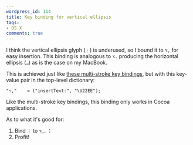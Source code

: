 ```yaml
---
wordpress_id: 114
title: Key binding for vertical ellipsis
tags:
- OS X
comments: true
---
```

I think the vertical ellipsis glyph (<code>⋮</code>) is underused, so I bound it to <code>⌥,</code> for easy insertion. This binding is analogous to <code>⌥.</code> producing the horizontal ellipsis (<code>…</code>) as is the case on my MacBook.

This is achieved just like <a href="http://macromates.com/blog/archives/2006/07/10/multi-stroke-key-bindings/">these multi-stroke key bindings</a>, but with this key-value pair in the top-level dictionary:

``` text
"~,"    = ("insertText:", "\U22EE");
```

Like the multi-stroke key bindings, this binding only works in Cocoa applications.

As to what it's good for:

1. Bind <code>⋮</code> to <code>⌥,</code>.
⋮
3. Profit!
